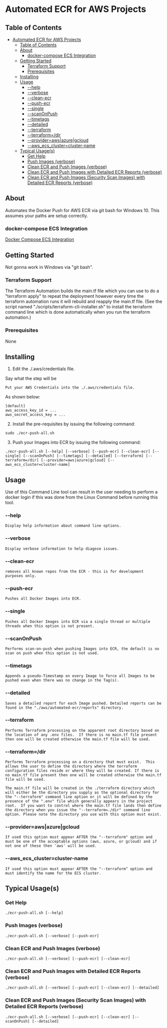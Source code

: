 # Automated ECR for AWS Projects

## Table of Contents

- [Automated ECR for AWS Projects](#automated-ecr-for-aws-projects)
  - [Table of Contents](#table-of-contents)
  - [About](#about)
    - [docker-compose ECS Integration](#docker-compose-ecs-integration)
  - [Getting Started](#getting-started)
    - [Terraform Support](#terraform-support)
    - [Prerequisites](#prerequisites)
  - [Installing](#installing)
  - [Usage](#usage)
    - [--help](#--help)
    - [--verbose](#--verbose)
    - [--clean-ecr](#--clean-ecr)
    - [--push-ecr](#--push-ecr)
    - [--single](#--single)
    - [--scanOnPush](#--scanonpush)
    - [--timetags](#--timetags)
    - [--detailed](#--detailed)
    - [--terraform](#--terraform)
    - [--terraform=/dir](#--terraformdir)
    - [--provider=aws|azure|gcloud](#--providerawsazuregcloud)
    - [--aws_ecs_cluster=cluster-name](#--aws_ecs_clustercluster-name)
  - [Typical Usage(s)](#typical-usages)
    - [Get Help](#get-help)
    - [Push Images (verbose)](#push-images-verbose)
    - [Clean ECR and Push Images (verbose)](#clean-ecr-and-push-images-verbose)
    - [Clean ECR and Push Images with Detailed ECR Reports (verbose)](#clean-ecr-and-push-images-with-detailed-ecr-reports-verbose)
    - [Clean ECR and Push Images (Security Scan Images) with Detailed ECR Reports (verbose)](#clean-ecr-and-push-images-security-scan-images-with-detailed-ecr-reports-verbose)


## About

Automates the Docker Push for AWS ECR via git bash for Windows 10. This assumes your paths are setup correctly.

### docker-compose ECS Integration

[Docker Compose ECS Integration](https://docs.docker.com/cloud/ecs-integration/)

## Getting Started

Not gonna work in Windows via "git bash".

### Terraform Support

The Terraform Automation builds the main.tf file which you can use to do a "terraform apply" to repeat the deployment however every time the terraform automation runs it will rebuild and reapply the main.tf file. (See the script named "./scripts/terraform-cli-installer.sh" to install the terraform command line which is done automatically when you run the terraform automation.)

### Prerequisites

None

## Installing

1. Edit the ./.aws/credentials file.

Say what the step will be

```
Put your AWS Credentials into the ./.aws/credentials file.
```

As shown below:

```
[default]
aws_access_key_id = ...
aws_secret_access_key = ...
```

2. Install the pre-requisites by issuing the following command:

```
sudo ./ecr-push-all.sh
```

3. Push your Images into ECR by issuing the following command:

```
./ecr-push-all.sh [--help] [--verbose] [--push-ecr] [--clean-ecr] [--single] [--scanOnPush] [--timetags] [--detailed] [--terraform] [--terraform=/dir] [--provider=aws|azure|gcloud] [--aws_ecs_cluster=cluster-name]
```

## Usage

Use of this Command Line tool can result in the user needing to perform a docker login if this was done from the Linux Command before running this tool.

### --help

```
Display help information about command line options.
```
### --verbose

```
Display verbose information to help diagose issues.
```
### --clean-ecr

```
removes all known repos from the ECR - this is for development purposes only.
```

### --push-ecr

```
Pushes all Docker Images into ECR.
```

### --single

```
Pushes all Docker Images into ECR via a single thread or multiple threads when this option is not present.
```

### --scanOnPush

```
Performs scan-on-push when pushing Images into ECR, the default is no scan on push when this option is not used.
```

### --timetags

```
Appends a pseudo-Timestamp on every Image to force all Images to be pushed even when there was no change in the Tag(s).
```

### --detailed

```
Saves a detailed report for each Image pushed. Detailed reports can be found in the "./aws/automated-ecr/reports" directory.
```

### --terraform

```
Performs Terraform processing on the apparent root directory based on the location of any .env files.  If there is no main.tf file present then one will be created otherwise the main.tf file will be used.
```

### --terraform=/dir

```
Performs Terraform processing on a directory that must exist.  This allows the user to define the directory where the terraform configuration files reside or where they will be created. If there is no main.tf file present then one will be created otherwise the main.tf file will be used.

The main.tf file will be created in the ./terraform directory which will either be the directory you supply as the optional directory for the "--terraform" command line option or it will be defined by the presence of the ".env" file which generally appears in the project root.  If you want to control where the main.tf file lands then define the directory when you issue the "--terraform=./dir" command line option. Please note the directory you use with this option must exist.
```

### --provider=aws|azure|gcloud

```
If used this option must appear AFTER the "--terraform" option and must be one of the acceptable options (aws, azure, or gcloud) and if not one of these then 'aws' will be used.
```

### --aws_ecs_cluster=cluster-name

```
If used this option must appear AFTER the "--terraform" option and must identify the name for the ECS cluster.
```

## Typical Usage(s)

### Get Help

```
./ecr-push-all.sh [--help]
```

### Push Images (verbose)

```
./ecr-push-all.sh [--verbose] [--push-ecr]
```

### Clean ECR and Push Images (verbose)

```
./ecr-push-all.sh [--verbose] [--push-ecr] [--clean-ecr]
```

### Clean ECR and Push Images with Detailed ECR Reports (verbose)

```
./ecr-push-all.sh [--verbose] [--push-ecr] [--clean-ecr] [--detailed]
```

### Clean ECR and Push Images (Security Scan Images) with Detailed ECR Reports (verbose)

```
./ecr-push-all.sh [--verbose] [--push-ecr] [--clean-ecr] [--scanOnPush] [--detailed]
```
